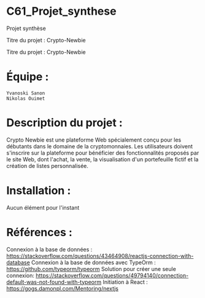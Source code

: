 # C61_Projet_synthese
Projet synthèse


Titre du projet : Crypto-Newbie


Titre du projet : Crypto-Newbie


Équipe :
=======================================================
	Yvanoski Sanon
	Nikolas Ouimet


	
	
Description du projet :
=======================================================
Crypto Newbie est une plateforme Web spécialement conçu pour les débutants dans le domaine de la cryptomonnaies. Les utilisateurs doivent s'inscrire sur la plateforme pour bénéficier des fonctionnalités proposés par le site Web, dont l'achat, la vente, la visualisation d'un portefeuille fictif et la création de listes personnalisée.


Installation :
=======================================================
Aucun élément pour l'instant


Références :
=======================================================
Connexion à la base de données : https://stackoverflow.com/questions/43464908/reactjs-connection-with-database
Connexion à la base de données avec TypeOrm : https://github.com/typeorm/typeorm
Solution pour créer une seule connexion: https://stackoverflow.com/questions/49794140/connection-default-was-not-found-with-typeorm
Initiation à React : https://gogs.damonpl.com/Mentoring/nextjs

